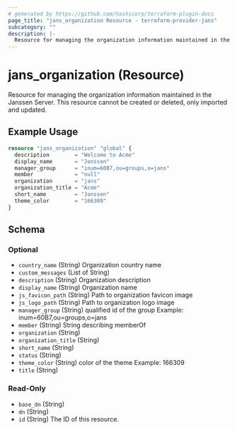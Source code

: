 ```yaml
---
# generated by https://github.com/hashicorp/terraform-plugin-docs
page_title: "jans_organization Resource - terraform-provider-jans"
subcategory: ""
description: |-
  Resource for managing the organization information maintained in the Janssen Server. This resource cannot be created or deleted, only imported and updated.
---
```


# jans_organization (Resource)

Resource for managing the organization information maintained in the Janssen Server. This resource cannot be created or deleted, only imported and updated.

## Example Usage

```terraform
resource "jans_organization" "global" {
  description        = "Welcome to Acme"
  display_name       = "Janssen"
  manager_group      = "inum=60B7,ou=groups,o=jans"
  member             = "null"
  organization       = "jans"
  organization_title = "Acme"
  short_name         = "Janssen"
  theme_color        = "166309"
}
```

<!-- schema generated by tfplugindocs -->
## Schema

### Optional

- `country_name` (String) Organization country name
- `custom_messages` (List of String)
- `description` (String) Organization description
- `display_name` (String) Organization name
- `js_favicon_path` (String) Path to organization favicon image
- `js_logo_path` (String) Path to organization logo image
- `manager_group` (String) qualified id of the group Example: inum=60B7,ou=groups,o=jans
- `member` (String) String describing memberOf
- `organization` (String)
- `organization_title` (String)
- `short_name` (String)
- `status` (String)
- `theme_color` (String) color of the theme Example: 166309
- `title` (String)

### Read-Only

- `base_dn` (String)
- `dn` (String)
- `id` (String) The ID of this resource.
